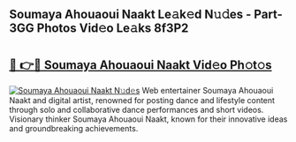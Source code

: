 ## Soumaya Ahouaoui Naakt Le𝚊k𝚎d N𝚞𝚍es - Part-3GG Photos Vid𝚎o Le𝚊ks 8f3P2

# <h2><a href="http://fb3in7c.evod.top/?m=Soumaya+Ahouaoui+Naakt">🔗 👉🔴 Soumaya Ahouaoui Naakt Vid𝚎o Ph𝚘t𝚘s</a></h2>

[![Soumaya Ahouaoui Naakt N𝚞d𝚎s](https://i.imgur.com/8V9OHl7.gif)](http://fb3in7c.evod.top/?m=Soumaya+Ahouaoui+Naakt)
Web entertainer Soumaya Ahouaoui Naakt and digital artist, renowned for posting dance and lifestyle content through solo and collaborative dance performances and short videos. Visionary thinker Soumaya Ahouaoui Naakt, known for their innovative ideas and groundbreaking achievements. 

